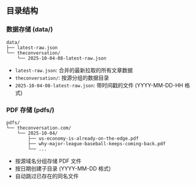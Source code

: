 ## 目录结构

### 数据存储 (data/)

```
data/
├── latest-raw.json
└── theconversation/
    └── 2025-10-04-08-latest-raw.json
```

-   `latest-raw.json`: 合并的最新拉取的所有文章数据
-   `theconversation/`: 按源分组的数据目录
-   `2025-10-04-08-latest-raw.json`: 带时间戳的文件 (YYYY-MM-DD-HH 格式)

### PDF 存储 (pdfs/)

```
pdfs/
└── theconversation.com/
    └── 2025-10-04/
        ├── us-economy-is-already-on-the-edge.pdf
        ├── why-major-league-baseball-keeps-coming-back.pdf
        └── ...
```

-   按源域名分组存储 PDF 文件
-   按日期创建子目录 (YYYY-MM-DD 格式)
-   自动跳过已存在的同名文件
